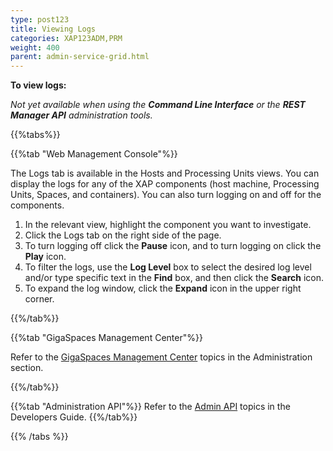 ```yaml
---
type: post123
title: Viewing Logs
categories: XAP123ADM,PRM
weight: 400
parent: admin-service-grid.html
---
```

 
  

 



**To view logs:**

_Not yet available when using the **Command Line Interface** or the **REST Manager API** administration tools._
 
{{%tabs%}}

<!--
{{%tab "Command Line Interface"%}}
N/A
{{%/tab%}}

{{%tab "REST Manager API"%}}
N/A
{{%/tab%}}
-->

{{%tab "Web Management Console"%}}

The Logs tab is available in the Hosts and Processing Units views. You can display the logs for any of the XAP components (host machine, Processing Units, Spaces, and containers). You can also turn logging on and off for the components.

1. In the relevant view, highlight the component you want to investigate.
1. Click the Logs tab on the right side of the page.
1. To turn logging off click the **Pause** icon, and to turn logging on click the **Play** icon.
1. To filter the logs, use the **Log Level** box to select the desired log level and/or type specific text in the **Find** box, and then click the **Search** icon.
1. To expand the log window, click the **Expand** icon in the upper right corner.

{{%/tab%}}


{{%tab "GigaSpaces Management Center"%}}

Refer to the [GigaSpaces Management Center](./gigaspaces-management-center.html) topics in the Administration section.

{{%/tab%}}


{{%tab "Administration API"%}}
Refer to the [Admin API](../dev-java/administration-and-monitoring-overview.html) topics in the Developers Guide.
{{%/tab%}}

{{% /tabs %}}
